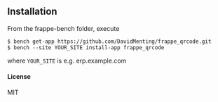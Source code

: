 ## Installation

From the frappe-bench folder, execute

    $ bench get-app https://github.com/DavidMenting/frappe_qrcode.git
    $ bench --site YOUR_SITE install-app frappe_qrcode

where `YOUR_SITE` is e.g. erp.example.com

#### License

MIT